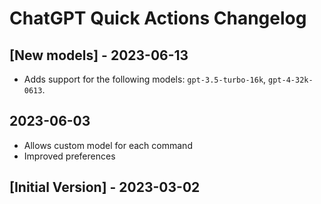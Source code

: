 # ChatGPT Quick Actions Changelog

## [New models] - 2023-06-13

 - Adds support for the following models: `gpt-3.5-turbo-16k`, `gpt-4-32k-0613`.

## 2023-06-03

 - Allows custom model for each command
 - Improved preferences

## [Initial Version] - 2023-03-02